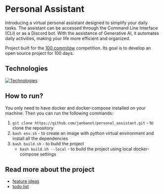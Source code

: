 # Personal Assistant
Introducing a virtual personal assistant designed to simplify your daily tasks. The assistant can be accessed through the Command Line Interface (CLI) or as a Discord bot. With the assistance of Generative AI, it automates daily activities, making your life more efficient and organized.

Project built for the [100 commitów](https://100commitow.pl/) competition. Its goal is to develop an open source project for 100 days.

## Technologies
[![Technologies](https://skillicons.dev/icons?i=py,flask,postgres,docker)](https://skillicons.dev)

## How to run?
You only need to have docker and docker-compose installed on your machine. Then you can run the following commands:
1. ```git clone https://github.com/janbanot/personal_assistant.git``` - to clone the repository
2. ```bash env.sh``` - to create an image with python virtual environment and install all the dependencies
3. ```bash build.sh``` - to build the project
    - ```bash build.sh --local``` - to build the project using local docker-compose settings

## Read more about the project
- [feature ideas](docs/feature_ideas.md)
- [todo list](docs/todo.md)
